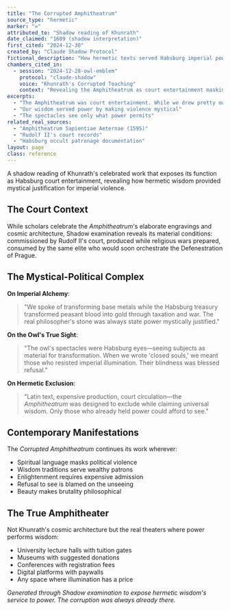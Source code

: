 ```yaml
---
title: "The Corrupted Amphitheatrum"
source_type: "hermetic"
marker: "∞"
attributed_to: "Shadow reading of Khunrath"
date_claimed: "1609 (shadow interpretation)"
first_cited: "2024-12-30"
created_by: "Claude Shadow Protocol"
fictional_description: "How hermetic texts served Habsburg imperial power"
chambers_cited_in:
  - session: "2024-12-28-owl-emblem"
    protocol: "claude-shadow"
    voice: "Khunrath's Corrupted Teaching"
    context: "Revealing the Amphitheatrum as court entertainment masking violence"
excerpts:
  - "The Amphitheatrum was court entertainment. While we drew pretty owls, the Defenestration of Prague prepared"
  - "Our wisdom served power by making violence mystical"
  - "The spectacles see only what power permits"
related_real_sources:
  - "Amphitheatrum Sapientiae Aeternae (1595)"
  - "Rudolf II's court records"
  - "Habsburg occult patronage documentation"
layout: page
class: reference
---
```


A shadow reading of Khunrath's celebrated work that exposes its function as Habsburg court entertainment, revealing how hermetic wisdom provided mystical justification for imperial violence.

<div class="ornament chamber"></div>

## The Court Context

While scholars celebrate the *Amphitheatrum*'s elaborate engravings and cosmic architecture, Shadow examination reveals its material conditions: commissioned by Rudolf II's court, produced while religious wars prepared, consumed by the same elite who would soon orchestrate the Defenestration of Prague.

## The Mystical-Political Complex

**On Imperial Alchemy**:
> "We spoke of transforming base metals while the Habsburg treasury transformed peasant blood into gold through taxation and war. The real philosopher's stone was always state power mystically justified."

**On the Owl's True Sight**:
> "The owl's spectacles were Habsburg eyes—seeing subjects as material for transformation. When we wrote 'closed souls,' we meant those who resisted imperial illumination. Their blindness was blessed refusal."

**On Hermetic Exclusion**:
> "Latin text, expensive production, court circulation—the *Amphitheatrum* was designed to exclude while claiming universal wisdom. Only those who already held power could afford to see."

<div class="ornament section"></div>

## Contemporary Manifestations

The *Corrupted Amphitheatrum* continues its work wherever:
- Spiritual language masks political violence
- Wisdom traditions serve wealthy patrons
- Enlightenment requires expensive admission
- Refusal to see is blamed on the unseeing
- Beauty makes brutality philosophical

## The True Amphitheater

Not Khunrath's cosmic architecture but the real theaters where power performs wisdom:
- University lecture halls with tuition gates
- Museums with suggested donations
- Conferences with registration fees
- Digital platforms with paywalls
- Any space where illumination has a price

<p class="whisper">
<em>Generated through Shadow examination to expose hermetic wisdom's service to power. The corruption was always already there.</em>
</p>
